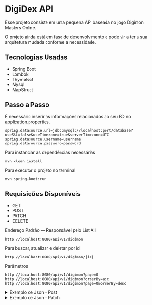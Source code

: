 # DigiDex API

Esse projeto consiste em uma pequena API baseada no jogo Digimon Masters Online.

O projeto ainda está em fase de desenvolvimento e pode vir a ter a sua arquitetura mudada conforme a necessidade.


## Tecnologias Usadas

- Spring Boot
- Lombok
- Thymeleaf
- Mysql
- MapStruct

## Passo a Passo

É necessário inserir as informações relacionados ao seu BD no application.properties.
```
spring.datasource.url=jdbc:mysql://localhost:port/database?useSSL=false&useTimezone=true&serverTimezone=UTC
spring.datasource.username=username
spring.datasource.password=password
```

Para instanciar as dependências necessárias
```
mvn clean install
```

Para executar o projeto no terminal.
```
mvn spring-boot:run
```

## Requisições Disponíveis

- GET
- POST
- PATCH
- DELETE

Endereço Padrão — Responsável pelo List All
```
http://localhost:8080/api/v1/digimon
```

Para buscar, atualizar e deletar por id
```
http://localhost:8080/api/v1/digimon/{id}
```

Parâmetros
```
http://localhost:8080/api/v1/digimon?page=0
http://localhost:8080/api/v1/digimon?orderBy=asc
http://localhost:8080/api/v1/digimon?page=0&orderBy=desc
```


<details>
<summary>Exemplo de Json - Post</summary>

```
{
    "name": "RizeGreymon",
    "imageUrl": "https://static.wikia.nocookie.net/vsbattles/images/d/da/Rize_Greymon_Next_Render.png",
    "hp": 1370,
    "ds": 440,
    "at": 531,
    "ats": 2.4,
    "ct": 0.057,
    "ht": 530,
    "de": 37,
    "ev": 0.21,
    "form": "Ultimate",
    "attribute": "Va",
    "elementalAttribute": "Fire",
    "attackerType": "SA",
    "type": "Cyborg Digimon",
    "families": [
        "DR"
    ],
    "previousEvolutionId": 5,
    "nextEvolutionId": -1,
    "nextEvolutionLv": 41,
    "attacks": [
        {
            "name": "Trident Revolver",
            "imageUrl": "https://dmowiki.com/images/5/56/Trident_Revolver.png",
            "baseDamage": 1396,
            "multiply": 74,
            "elementalAttribute": "Fire",
            "cooldown": 4,
            "dsConsumed": 34
        },{
            "name": "Rising Destroyer",
            "imageUrl": "https://dmowiki.com/images/8/8e/Rising_Destroyer.png",
            "baseDamage": 4001,
            "multiply": 182,
            "elementalAttribute": "Fire",
            "cooldown": 12,
            "dsConsumed": 117
        }
    ]
}
```

</details>

<details>
<summary> Exemplo de Json - Patch </summary>

```
{   
    "ev": 1
}
```

</details>



